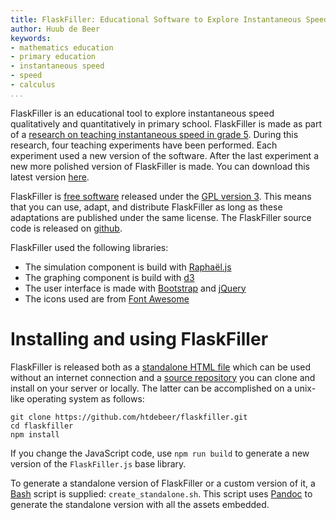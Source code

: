 ```yaml
---
title: FlaskFiller: Educational Software to Explore Instantaneous Speed
author: Huub de Beer
keywords:
- mathematics education
- primary education
- instantaneous speed
- speed
- calculus
...
```


FlaskFiller is an educational tool to explore instantaneous speed
qualitatively and quantitatively in primary school. FlaskFiller is made as
part of a [research on teaching instantaneous speed in grade
5](https://heerdebeer.org/DR/). During this research, four teaching
experiments have been performed. Each experiment used a new version of the
software. After the last experiment a new more polished version of FlaskFiller
is made. You can download this latest version [here](standalone-flaskfiller.html).

FlaskFiller is [free software](https://www.gnu.org/philosophy/free-sw.en.html)
released under the [GPL version
3](https://www.gnu.org/licenses/gpl-3.0.en.html). This means that you can use,
adapt, and distribute FlaskFiller as long as these adaptations are published
under the same license. The FlaskFiller source code is released on
[github](https://github.com/htdebeer/flaskfiller).

FlaskFiller used the following libraries:

- The simulation component is build with
  [Raphaël.js](http://dmitrybaranovskiy.github.io/raphael/)
- The graphing component is build with [d3](https://d3js.org/)
- The user interface is made with
  [Bootstrap](https://v4-alpha.getbootstrap.com/) and
  [jQuery](https://blog.jquery.com/)
- The icons used are from [Font Awesome](http://fontawesome.io/)

# Installing and using FlaskFiller

FlaskFiller is released both as a [standalone HTML
file](standalone-flaskfiller.html) which can be used without an internet
connection and a [source repository](https://github.com/htdebeer/flaskfiller)
you can clone and install on your server or locally. The latter can be
accomplished on a unix-like operating system as follows:

    git clone https://github.com/htdebeer/flaskfiller.git
    cd flaskfiller
    npm install

If you change the JavaScript code, use `npm run build` to generate a new
version of the `FlaskFiller.js` base library.

To generate a standalone version of FlaskFiller or a custom version of it, a
[Bash](https://www.gnu.org/software/bash/) script is supplied:
`create_standalone.sh`. This script uses [Pandoc](http://pandoc.org) to
generate the standalone version with all the assets embedded.


